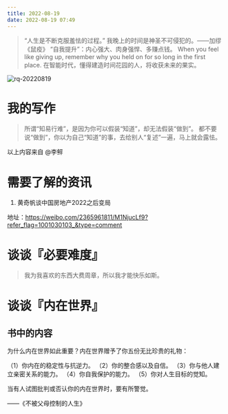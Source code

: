 ```yaml
---
title: 2022-08-19
date: 2022-08-19 07:49
---
```


> “人生是不断克服羞怯的过程。” 
> 我晚上的时间是神圣不可侵犯的。——加缪《鼠疫》
> “自我提升”：内心强大、肉身强悍、多赚点钱。
> When you feel like giving up, remember why you held on for so long in the first place.
> 在智能时代，懂得建造时间花园的人，将收获未来的果实。

![rq-20220819](http://images.iotop.work/uPic/20220819-rq-20220819.jpg)

# 我的写作

> 所谓“知易行难”，是因为你可以假装“知道”，却无法假装“做到”。 ​​​​
> 都不要说“做到”，你以为自己“知道”的事，去给别人“复述”一遍，马上就会露怯。

以上内容来自 @李鲆 



# 需要了解的资讯

1. 黄奇帆谈中国房地产2022之后变局


地址：https://weibo.com/2365961811/M1NjucLf9?refer_flag=1001030103_&type=comment


# 谈谈『必要难度』

> 我为我喜欢的东西大费周章，所以我才能快乐如斯。


# 谈谈『内在世界』

## 书中的内容

为什么内在世界如此重要？内在世界赠予了你五份无比珍贵的礼物：

（1）你内在的稳定性与抗逆力。
（2）你的整合感以及自信。
（3）你与他人建立亲密关系的能力。
（4）你自我保护的能力。
（5）你对人生目标的觉知。

当有人试图批判或否认你的内在世界时，要有所警觉。

——《不被父母控制的人生》



